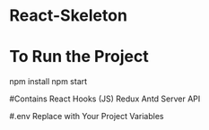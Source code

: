 # React-Skeleton


# To Run the Project
npm install
npm start

#Contains
React Hooks (JS)
Redux 
Antd 
Server API

#.env
Replace with Your Project Variables
